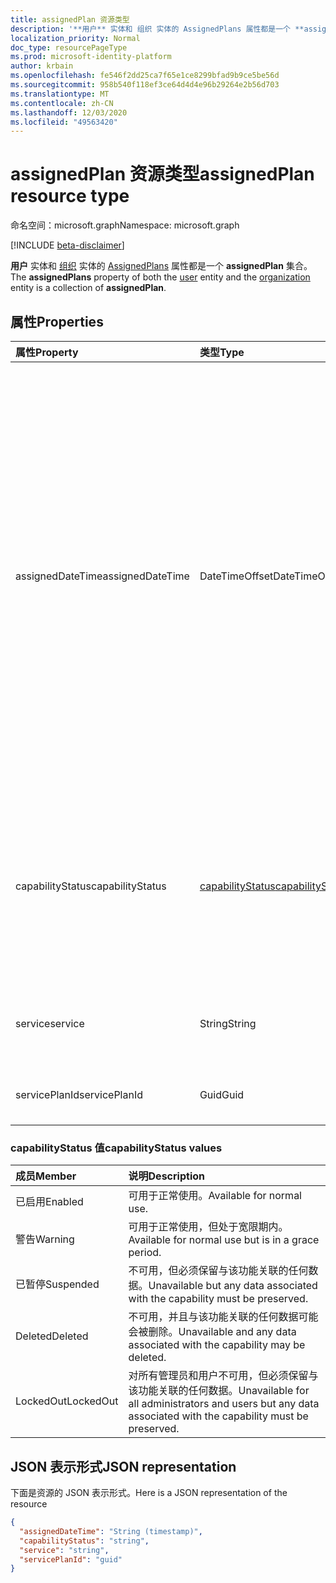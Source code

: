```yaml
---
title: assignedPlan 资源类型
description: '**用户** 实体和 组织 实体的 AssignedPlans 属性都是一个 **assignedPlan** 集合。'
localization_priority: Normal
doc_type: resourcePageType
ms.prod: microsoft-identity-platform
author: krbain
ms.openlocfilehash: fe546f2dd25ca7f65e1ce8299bfad9b9ce5be56d
ms.sourcegitcommit: 958b540f118ef3ce64d4d4e96b29264e2b56d703
ms.translationtype: MT
ms.contentlocale: zh-CN
ms.lasthandoff: 12/03/2020
ms.locfileid: "49563420"
---
```

# <a name="assignedplan-resource-type"></a><span data-ttu-id="23cd3-103">assignedPlan 资源类型</span><span class="sxs-lookup"><span data-stu-id="23cd3-103">assignedPlan resource type</span></span>

<span data-ttu-id="23cd3-104">命名空间：microsoft.graph</span><span class="sxs-lookup"><span data-stu-id="23cd3-104">Namespace: microsoft.graph</span></span>

[!INCLUDE [beta-disclaimer](../../includes/beta-disclaimer.md)]

<span data-ttu-id="23cd3-105">**用户** 实体和 [组织](user.md) 实体的 [AssignedPlans](organization.md) 属性都是一个 **assignedPlan** 集合。</span><span class="sxs-lookup"><span data-stu-id="23cd3-105">The **assignedPlans** property of both the [user](user.md) entity and the [organization](organization.md) entity is a collection of **assignedPlan**.</span></span>


## <a name="properties"></a><span data-ttu-id="23cd3-106">属性</span><span class="sxs-lookup"><span data-stu-id="23cd3-106">Properties</span></span>

| <span data-ttu-id="23cd3-107">属性</span><span class="sxs-lookup"><span data-stu-id="23cd3-107">Property</span></span>     | <span data-ttu-id="23cd3-108">类型</span><span class="sxs-lookup"><span data-stu-id="23cd3-108">Type</span></span>   |<span data-ttu-id="23cd3-109">说明</span><span class="sxs-lookup"><span data-stu-id="23cd3-109">Description</span></span>|
|:---------------|:--------|:----------|
|<span data-ttu-id="23cd3-110">assignedDateTime</span><span class="sxs-lookup"><span data-stu-id="23cd3-110">assignedDateTime</span></span>|<span data-ttu-id="23cd3-111">DateTimeOffset</span><span class="sxs-lookup"><span data-stu-id="23cd3-111">DateTimeOffset</span></span>|<span data-ttu-id="23cd3-p101">分配计划的日期和时间；例如：2013-01-02T19:32:30Z。时间戳类型表示使用 ISO 8601 格式的日期和时间信息，并且始终处于 UTC 时间。例如，2014 年 1 月 1 日午夜 UTC 如下所示：`'2014-01-01T00:00:00Z'`</span><span class="sxs-lookup"><span data-stu-id="23cd3-p101">The date and time at which the plan was assigned; for example: 2013-01-02T19:32:30Z. The Timestamp type represents date and time information using ISO 8601 format and is always in UTC time. For example, midnight UTC on Jan 1, 2014 would look like this: `'2014-01-01T00:00:00Z'`</span></span>|
|<span data-ttu-id="23cd3-115">capabilityStatus</span><span class="sxs-lookup"><span data-stu-id="23cd3-115">capabilityStatus</span></span>|[<span data-ttu-id="23cd3-116">capabilityStatus</span><span class="sxs-lookup"><span data-stu-id="23cd3-116">capabilityStatus</span></span>](#capabilitystatus-values)|<span data-ttu-id="23cd3-117">功能分配的条件。</span><span class="sxs-lookup"><span data-stu-id="23cd3-117">Condition of the capability assignment.</span></span> <span data-ttu-id="23cd3-118">可能的值为 `Enabled` 、、、 `Warning` `Suspended` `Deleted` `LockedOut` 。</span><span class="sxs-lookup"><span data-stu-id="23cd3-118">The possible values are `Enabled`, `Warning`, `Suspended`, `Deleted`, `LockedOut`.</span></span>|
|<span data-ttu-id="23cd3-119">service</span><span class="sxs-lookup"><span data-stu-id="23cd3-119">service</span></span>|<span data-ttu-id="23cd3-120">String</span><span class="sxs-lookup"><span data-stu-id="23cd3-120">String</span></span>|<span data-ttu-id="23cd3-121">服务名称；例如，“Exchange”。</span><span class="sxs-lookup"><span data-stu-id="23cd3-121">The name of the service; for example, “Exchange”.</span></span>|
|<span data-ttu-id="23cd3-122">servicePlanId</span><span class="sxs-lookup"><span data-stu-id="23cd3-122">servicePlanId</span></span>|<span data-ttu-id="23cd3-123">Guid</span><span class="sxs-lookup"><span data-stu-id="23cd3-123">Guid</span></span>|<span data-ttu-id="23cd3-124">用于标识服务计划的 GUID。</span><span class="sxs-lookup"><span data-stu-id="23cd3-124">A GUID that identifies the service plan.</span></span>|


### <a name="capabilitystatus-values"></a><span data-ttu-id="23cd3-125">capabilityStatus 值</span><span class="sxs-lookup"><span data-stu-id="23cd3-125">capabilityStatus values</span></span>

| <span data-ttu-id="23cd3-126">成员</span><span class="sxs-lookup"><span data-stu-id="23cd3-126">Member</span></span> | <span data-ttu-id="23cd3-127">说明</span><span class="sxs-lookup"><span data-stu-id="23cd3-127">Description</span></span>  |
|:---------------|:--------|
| <span data-ttu-id="23cd3-128">已启用</span><span class="sxs-lookup"><span data-stu-id="23cd3-128">Enabled</span></span> | <span data-ttu-id="23cd3-129">可用于正常使用。</span><span class="sxs-lookup"><span data-stu-id="23cd3-129">Available for normal use.</span></span> |
| <span data-ttu-id="23cd3-130">警告</span><span class="sxs-lookup"><span data-stu-id="23cd3-130">Warning</span></span> | <span data-ttu-id="23cd3-131">可用于正常使用，但处于宽限期内。</span><span class="sxs-lookup"><span data-stu-id="23cd3-131">Available for normal use but is in a grace period.</span></span> |
| <span data-ttu-id="23cd3-132">已暂停</span><span class="sxs-lookup"><span data-stu-id="23cd3-132">Suspended</span></span> | <span data-ttu-id="23cd3-133">不可用，但必须保留与该功能关联的任何数据。</span><span class="sxs-lookup"><span data-stu-id="23cd3-133">Unavailable but any data associated with the capability must be preserved.</span></span> |
| <span data-ttu-id="23cd3-134">Deleted</span><span class="sxs-lookup"><span data-stu-id="23cd3-134">Deleted</span></span> | <span data-ttu-id="23cd3-135">不可用，并且与该功能关联的任何数据可能会被删除。</span><span class="sxs-lookup"><span data-stu-id="23cd3-135">Unavailable and any data associated with the capability may be deleted.</span></span> |
| <span data-ttu-id="23cd3-136">LockedOut</span><span class="sxs-lookup"><span data-stu-id="23cd3-136">LockedOut</span></span> | <span data-ttu-id="23cd3-137">对所有管理员和用户不可用，但必须保留与该功能关联的任何数据。</span><span class="sxs-lookup"><span data-stu-id="23cd3-137">Unavailable for all administrators and users but any data associated with the capability must be preserved.</span></span> |

## <a name="json-representation"></a><span data-ttu-id="23cd3-138">JSON 表示形式</span><span class="sxs-lookup"><span data-stu-id="23cd3-138">JSON representation</span></span>

<span data-ttu-id="23cd3-139">下面是资源的 JSON 表示形式。</span><span class="sxs-lookup"><span data-stu-id="23cd3-139">Here is a JSON representation of the resource</span></span>

<!-- {
  "blockType": "resource",
  "optionalProperties": [

  ],
  "@odata.type": "microsoft.graph.assignedPlan"
}-->

```json
{
  "assignedDateTime": "String (timestamp)",
  "capabilityStatus": "string",
  "service": "string",
  "servicePlanId": "guid"
}

```

<!-- uuid: 8fcb5dbc-d5aa-4681-8e31-b001d5168d79
2015-10-25 14:57:30 UTC -->
<!--
{
  "type": "#page.annotation",
  "description": "assignedPlan resource",
  "keywords": "",
  "section": "documentation",
  "tocPath": "",
  "suppressions": []
}
-->



